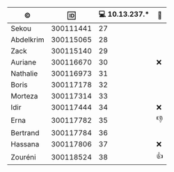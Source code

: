 

|:copyright:|:id:     |:computer: 10.13.237.*| :tada: |
|-----------|---------|----------------------|--------|
|Sekou      |300111441|27|  |
|Abdelkrim  |300115065|28|  |
|Zack       |300115140|29|  |
|Auriane    |300116670|30|:x:|
|Nathalie   |300116973|31|  |
|Boris      |300117178|32|  |
|Morteza    |300117314|33|   |
|Idir       |300117444|34|:x: |
|Erna       |300117782|35|:-1:|
|Bertrand   |300117784|36|    |
|Hassana    |300117806|37|:x: |
|Zouréni    |300118524|38|:+1:|
